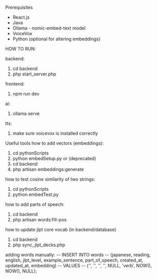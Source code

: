 Prerequisites
- React.js
- Java
- Ollama - nomic-embed-text model
- VoiceVox
- Python (optional for altering embeddings)

HOW TO RUN:

backend:
1. cd backend
2. php start_server.php

frontend:
1. npm run dev

ai:
1. ollama serve

tts:
1. make sure voicevox is installed correctly



Useful tools
how to add vectors (embeddings):
1. cd pythonScripts
2. python embedSetup.py
or (deprecated)
1. cd backend
2. php artisan embeddings:generate

how to test cosine similarity of two strings:
1. cd pythonScripts
2. python embedTest.py

how to add parts of speech:
1. cd backend
2. php artisan words:fill-pos

how to update jlpt core vocab (in backend/database)
1. cd backend
2. php sync_jlpt_decks.php

adding words manually:
-- INSERT INTO words 
-- (japanese, reading, english, jlpt_level, example_sentence, part_of_speech, created_at, updated_at, embedding)
-- VALUES
-- ('<jp>', '<reading>', '<meaning>', '<jlpt>', NULL, 'verb', NOW(), NOW(), NULL);



